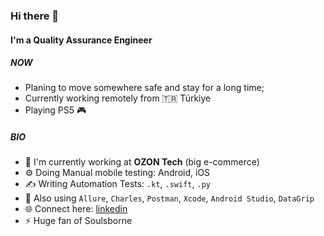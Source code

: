 ### Hi there 👋

#### I'm a Quality Assurance Engineer

##### NOW

- Planing to move somewhere safe and stay for a long time;
- Currently working remotely from 🇹🇷 Türkiye
- Playing PS5 🎮

##### BIO

- 🏢 I'm currently working at **OZON Tech** (big e-commerce)
- ⚙️ Doing Manual mobile testing: Android, iOS
- ✍️ Writing Automation Tests: `.kt`, `.swift`, `.py`
- 🤏 Also using `Allure`, `Charles`, `Postman`, `Xcode`, `Android Studio`, `DataGrip`
- 🌐 Connect here: [linkedin](https://www.linkedin.com/in/borisenkovdv/)
- ⚡️ Huge fan of Soulsborne
